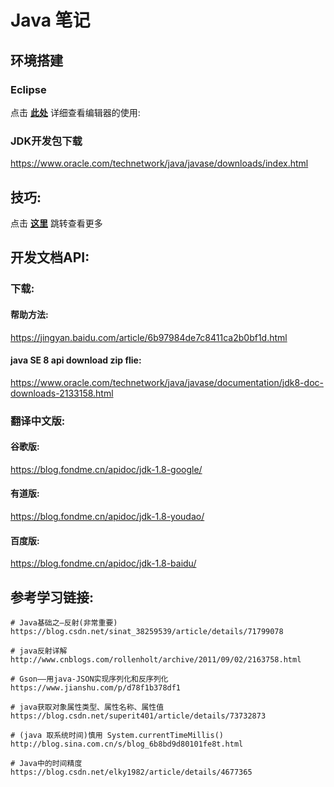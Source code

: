# Java 笔记

## 环境搭建
### Eclipse
点击 **[此处](eclipse.md)** 详细查看编辑器的使用:
### JDK开发包下载
https://www.oracle.com/technetwork/java/javase/downloads/index.html


## 技巧:
点击 **[这里](DevelopmentTipsNotes.md)** 跳转查看更多


## 开发文档API:
### 下载:
#### 帮助方法:
https://jingyan.baidu.com/article/6b97984de7c8411ca2b0bf1d.html
#### java SE 8 api download zip flie:
https://www.oracle.com/technetwork/java/javase/documentation/jdk8-doc-downloads-2133158.html

### 翻译中文版:
#### 谷歌版:
https://blog.fondme.cn/apidoc/jdk-1.8-google/
#### 有道版:
https://blog.fondme.cn/apidoc/jdk-1.8-youdao/
#### 百度版:
https://blog.fondme.cn/apidoc/jdk-1.8-baidu/


## 参考学习链接:
```shell
# Java基础之—反射(非常重要)
https://blog.csdn.net/sinat_38259539/article/details/71799078

# java反射详解
http://www.cnblogs.com/rollenholt/archive/2011/09/02/2163758.html

# Gson——用java-JSON实现序列化和反序列化
https://www.jianshu.com/p/d78f1b378df1

# java获取对象属性类型、属性名称、属性值
https://blog.csdn.net/superit401/article/details/73732873

# (java 取系统时间)慎用 System.currentTimeMillis()
http://blog.sina.com.cn/s/blog_6b8bd9d80101fe8t.html

# Java中的时间精度
https://blog.csdn.net/elky1982/article/details/4677365
```
